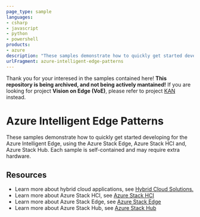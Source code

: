 ```yaml
---
page_type: sample
languages:
- csharp
- javascript
- python
- powershell
products:
- azure
description: "These samples demonstrate how to quickly get started developing for the Azure Intelligent Edge, using the Azure Stack Edge and Azure Stack Hub. Each sample is self-contained and may require extra hardware."
urlFragment: azure-intelligent-edge-patterns
---
```

Thank you for your interesed in the samples contained here! **This repository is being archived, and not being actively mantained!**
If you are looking for project **Vision on Edge (VoE)**, please refer to project [KAN](https://techcommunity.microsoft.com/t5/internet-of-things-blog/introducing-kan-an-oss-project-for-creation-and-management-of/ba-p/3725276) instead.


# Azure Intelligent Edge Patterns

These samples demonstrate how to quickly get started developing for the Azure Intelligent Edge, using the Azure Stack Edge, Azure Stack HCI and, Azure Stack Hub. Each sample is self-contained and may require extra hardware.

## Resources
  - Learn more about hybrid cloud applications, see [Hybrid Cloud
    Solutions.](https://azure.microsoft.com/en-us/solutions/hybrid-cloud-app/)
  - Learn more about Azure Stack HCI, see [Azure Stack HCI](https://azure.microsoft.com/en-us/products/azure-stack/hci/#overview)
  - Learn more about Azure Stack Edge, see [Azure Stack Edge](https://azure.microsoft.com/en-us/services/databox/edge/)
  - Learn more about Azure Stack Hub, see [Azure Stack Hub](https://azure.microsoft.com/en-us/products/azure-stack/hub/#overview)


